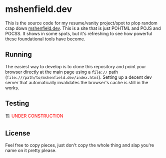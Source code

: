 # mshenfield.dev

This is the source code for my resume/vanity project/spot to plop random crap down [mshenfield.dev](https://mshenfield.dev).
This is a site that is just POHTML and POJS and POCSS.  It shows in some spots, but it's refreshing to see how powerful
these foundational tools have become. 

## Running

The easiest way to develop is to clone this repository and point your browser directly at the main page using a `file://`
path (`file:///path/to/mshenfield.dev/index.html`).  Setting up a decent dev server that automatically invalidates
the browser's cache is still in the works.

## Testing
🏗️ <span style="color: red; backround-color: yellow;">UNDER CONSTRUCTION</span>

## License
Feel free to copy pieces, just don't copy the whole thing and slap you're name on it pretty please.
